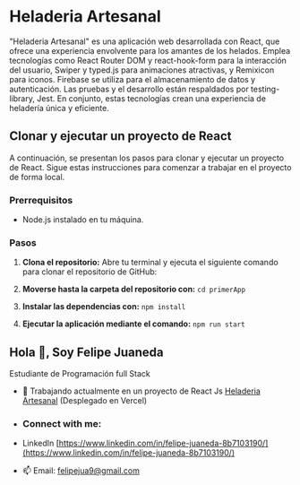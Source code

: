 # Heladeria Artesanal
"Heladeria Artesanal" es una aplicación web desarrollada con React, que ofrece una experiencia envolvente para los amantes de los helados. Emplea tecnologías como React Router DOM y react-hook-form para la interacción del usuario, Swiper y typed.js para animaciones atractivas, y Remixicon para iconos. Firebase se utiliza para el almacenamiento de datos y autenticación. Las pruebas y el desarrollo están respaldados por testing-library, Jest. En conjunto, estas tecnologías crean una experiencia de heladería única y eficiente.

## Clonar y ejecutar un proyecto de React 
A continuación, se presentan los pasos para clonar y ejecutar un proyecto de React. Sigue estas instrucciones para comenzar a trabajar en el proyecto de forma local.

### Prerrequisitos
- Node.js instalado en tu máquina.

### Pasos
1. **Clona el repositorio:** Abre tu terminal y ejecuta el siguiente comando para clonar el repositorio de GitHub:

2. **Moverse hasta la carpeta del repositorio con:** `cd primerApp`
3. **Instalar las dependencias con:** `npm install`
4. **Ejecutar la aplicación mediante el comando:** `npm run start`

## Hola 👋, Soy Felipe Juaneda
Estudiante de Programación full Stack

- 🔭 Trabajando actualmente en un proyecto de React Js [Heladeria Artesanal](https://primer-app.vercel.app/) (Desplegado en Vercel)

- ### Connect with me:
- LinkedIn [https://www.linkedin.com/in/felipe-juaneda-8b7103190/](https://www.linkedin.com/in/felipe-juaneda-8b7103190/)
- 📫 Email: felipejua9@gmail.com




